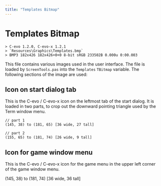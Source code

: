 ```yaml
---
title: "Templates Bitmap"
---
```


# Templates Bitmap

    > C-evo 1.2.0, C-evo-x 1.2.1
    > `Resources\Graphics\Templates.bmp`
    > BMP3 182x426 182x426+0+0 8-bit sRGB 233502B 0.000u 0:00.003

This file contains various images used in the user interface.  The file is
loaded by `ScreenTools.pas` into the `Templates` `TBitmap` variable.  The
following sections of the image are used:

## Icon on start dialog tab

This is the C-evo / C-evo-x icon on the leftmost tab of the start dialog.  It is
loaded in two parts, to crop out the downward pointing triangle used by the Term
window menu.

    // part 1
    (145, 38) to (181, 65) [36 wide, 27 tall]

    // part 2
    (155, 65) to (181, 74) [26 wide, 9 tall]

## Icon for game window menu

This is the C-evo / C-evo-x icon for the game menu in the upper left corner of
the game window menu.

   (145, 38) to (181, 74) [36 wide, 36 tall] 

